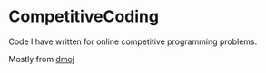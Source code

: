 # CompetitiveCoding
Code I have written for online competitive programming problems.

Mostly from [dmoj](www.dmoj.ca)
